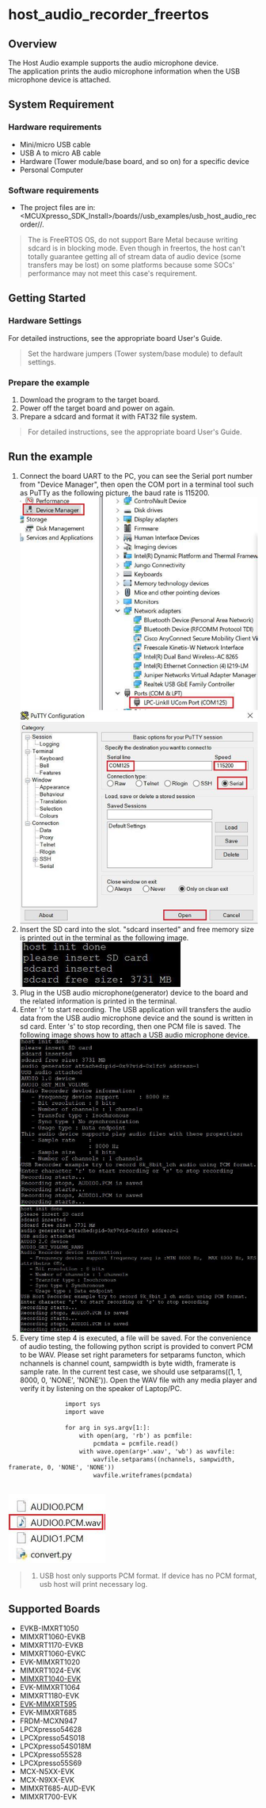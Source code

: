 # host_audio_recorder_freertos



## Overview

The Host Audio example supports the audio microphone device.
<br> The application prints the audio microphone information when the USB microphone device is attached.

## System Requirement

### Hardware requirements

- Mini/micro USB cable
- USB A to micro AB cable
- Hardware (Tower module/base board, and so on) for a specific device
- Personal Computer


### Software requirements

- The project files are in: 
<br> <MCUXpresso_SDK_Install>/boards/<board>/usb_examples/usb_host_audio_recorder/<rtos>/<toolchain>.
> The <rtos> is FreeRTOS OS, do not support Bare Metal because writing sdcard is in blocking mode. Even though in freertos, the host can't totally guarantee getting all of stream data of audio device (some transfers may be lost) on some platforms because some SOCs' performance may not meet this case's requirement.


## Getting Started

### Hardware Settings

For detailed instructions, see the appropriate board User's Guide.
> Set the hardware jumpers (Tower system/base module) to default settings.


### Prepare the example 

1.  Download the program to the target board.
2.  Power off the target board and power on again.
3.  Prepare a sdcard and format it with FAT32 file system.

> For detailed instructions, see the appropriate board User's Guide.

## Run the example

1.  Connect the board UART to the PC, you can see the Serial port number from "Device Manager", then open the
COM port in a terminal tool such as PuTTy as the following picture, the baud rate is 115200.
<br>![UART port number](device_manager.jpg "UART port number")
<br>![Open UART](open_uart.jpg "Open UART")
2.  Insert the SD card into the slot. "sdcard inserted" and free memory size is printed out in the terminal as the following
image.
<br>![SDcard Insert](sdcard_insert.jpg "SDcard Insert")
3.  Plug in the USB audio microphone(generator) device to the board and the related information is printed in the
terminal.
4.  Enter 'r' to start recording. The USB application will transfers the audio data from the USB audio microphone
device and the sound is written in sd card. Enter 's' to stop recording, then one PCM file is saved. The following
image shows how to attach a USB audio microphone device.
<br>![Attach audio 1.0 microphone device](audio_10_microphone.jpg "Attach audio 1.0 microphone device")
<br>![Attach audio 2.0 microphone device](audio_20_microphone.jpg "Attach audio 2.0 microphone device")
5.  Every time step 4 is executed, a file will be saved. For the convenience of audio testing, the following python script is
provided to convert PCM to be WAV. Please set right parameters for setparams functon, which nchannels is channel
count, sampwidth is byte width, framerate is sample rate. In the current test case, we should use setparams((1, 1,
8000, 0, 'NONE', 'NONE')). Open the WAV file with any media player and verify it by listening on the speaker of Laptop/PC.
```
                import sys
                import wave

                for arg in sys.argv[1:]:
                    with open(arg, 'rb') as pcmfile:
                        pcmdata = pcmfile.read()
                    with wave.open(arg+'.wav', 'wb') as wavfile:
                        wavfile.setparams((nchannels, sampwidth, framerate, 0, 'NONE', 'NONE'))
                        wavfile.writeframes(pcmdata)
```
<br>![Convert PCM to WAV using python](PCM2WAV.jpg "Convert PCM to WAV using python")

> 1. USB host only supports PCM format. If device has no PCM format, usb host will print necessary log.

## Supported Boards
- EVKB-IMXRT1050
- MIMXRT1060-EVKB
- MIMXRT1170-EVKB
- MIMXRT1060-EVKC
- EVK-MIMXRT1020
- MIMXRT1024-EVK
- [MIMXRT1040-EVK](../../_boards/evkmimxrt1040/usb_examples/usb_host_audio_recorder/example_board_readme.md)
- EVK-MIMXRT1064
- MIMXRT1180-EVK
- [EVK-MIMXRT595](../../_boards/evkmimxrt595/usb_examples/usb_host_audio_recorder/example_board_readme.md)
- EVK-MIMXRT685
- FRDM-MCXN947
- LPCXpresso54628
- LPCXpresso54S018
- LPCXpresso54S018M
- LPCXpresso55S28
- LPCXpresso55S69
- MCX-N5XX-EVK
- MCX-N9XX-EVK
- MIMXRT685-AUD-EVK
- MIMXRT700-EVK
